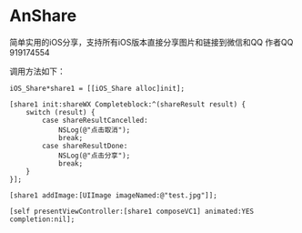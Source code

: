 # AnShare
简单实用的iOS分享，支持所有iOS版本直接分享图片和链接到微信和QQ
作者QQ 919174554

调用方法如下：

    iOS_Share*share1 = [[iOS_Share alloc]init];
    
    [share1 init:shareWX Completeblock:^(shareResult result) {
        switch (result) {
            case shareResultCancelled:
                NSLog(@"点击取消");
                break;
            case shareResultDone:
                NSLog(@"点击分享");
                break;
        }
    }];
    
    [share1 addImage:[UIImage imageNamed:@"test.jpg"]];
    
    [self presentViewController:[share1 composeVC1] animated:YES completion:nil];
